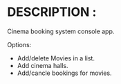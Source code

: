# DESCRIPTION :

Cinema booking system console app.

Options:

* Add/delete Movies in a list.
* Add cinema halls.
* Add/cancle bookings for movies.
